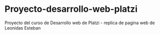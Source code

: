 # Proyecto-desarrollo-web-platzi
Proyecto del curso de Desarrollo web de Platzi - replica de pagina web de Leonidas Esteban
